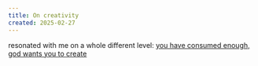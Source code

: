 ```yaml
---
title: On creativity
created: 2025-02-27
---
```


resonated with me on a whole different level:
[you have consumed enough, god wants you to create](https://youtu.be/6DqrXqhUckU?si=cmJmeRDZqhEaNafc)